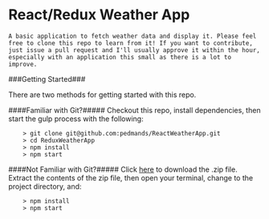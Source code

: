 # React/Redux Weather App #

	A basic application to fetch weather data and display it. Please feel free to clone this repo to learn from it! If you want to contribute, just issue a pull request and I'll usually approve it within the hour, especially with an application this small as there is a lot to improve.

###Getting Started###

There are two methods for getting started with this repo.

####Familiar with Git?#####
Checkout this repo, install dependencies, then start the gulp process with the following:

```
	> git clone git@github.com:pedmands/ReactWeatherApp.git
	> cd ReduxWeatherApp
	> npm install
	> npm start
```

####Not Familiar with Git?#####
Click [here](https://github.com/pedmands/ReactWeatherApp/archive/master.zip) to download the .zip file.  Extract the contents of the zip file, then open your terminal, change to the project directory, and:

```
	> npm install
	> npm start
```

